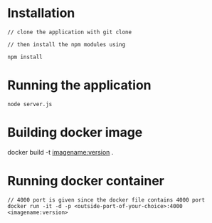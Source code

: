 
# Installation

    // clone the application with git clone

    // then install the npm modules using
     
    npm install


# Running the application

    node server.js


# Building docker image

   docker build -t <imagename:version> .


# Running docker container

    // 4000 port is given since the docker file contains 4000 port
    docker run -it -d -p <outside-port-of-your-choice>:4000 <imagename:version>


